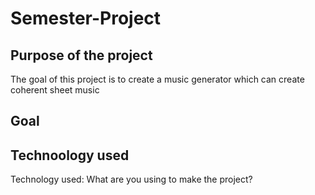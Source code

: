 # Semester-Project

## Purpose of the project
The goal of this project is to create a music generator which can create coherent sheet music

##  Goal


## Technoology used


Technology used: What are you using to make the project?
